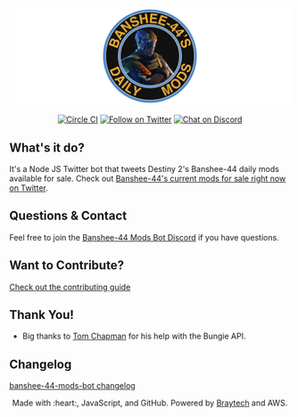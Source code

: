 ![logo](./media/github-readme-banner.png)

<p align="center">
  <a href="https://circleci.com/gh/cujarrett/banshee-44-mods-bot/tree/master"><img alt="Circle CI" src="https://circleci.com/gh/cujarrett/banshee-44-mods-bot/tree/master.svg?style=svg"></a>
  <a href="https://twitter.com/intent/follow?screen_name=banshee44mods"><img alt="Follow on Twitter" src="https://img.shields.io/twitter/follow/banshee44mods?label=Follow&style=social"></a>
  <a href="https://discord.gg/jAA5U52"><img alt="Chat on Discord" src="https://img.shields.io/discord/460598989939802115?label=Discord"></a>
</p>

## What's it do?
It's a Node JS Twitter bot that tweets Destiny 2's Banshee-44 daily mods available for sale. Check
out [Banshee-44's current mods for sale right now on Twitter](https://twitter.com/banshee44mods).

## Questions & Contact
Feel free to join the [Banshee-44 Mods Bot Discord](https://discord.gg/jAA5U52) if you have questions.

## Want to Contribute?
[Check out the contributing guide](CONTRIBUTING.md)

## Thank You!
- Big thanks to [Tom Chapman](https://github.com/justrealmilk) for his help with the Bungie API.

## Changelog
[banshee-44-mods-bot changelog](CHANGELOG.md)

<p align="center">
  Made with :heart:, JavaScript, and GitHub. Powered by <a href="https://braytech.org/">Braytech</a> and AWS.
</p>
